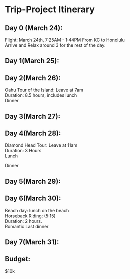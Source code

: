 # Trip-Project Itinerary 

## Day 0 (March 24):

Flight: 
March 24th, 7:25AM - 1:44PM From KC to Honolulu </br>
Arrive and Relax around 3 for the rest of the day. 

## Day 1(March 25):

## Day 2(March 26):
Oahu Tour of the Island: Leave at 7am </br>
Duration: 8.5 hours, includes lunch </br>
Dinner

## Day 3(March 27): 

## Day 4(March 28):
Diamond Head Tour: Leave at 11am </br>
Duration: 3 Hours</br>
Lunch</br>

Dinner

## Day 5(March 29): 

## Day 6(March 30): 

Beach day: lunch on the beach </br>
Horseback Riding:  (5:15) </br>
Duration: 2 hours. </br>
Romantic Last dinner

## Day 7(March 31): 

## Budget: 
$10k 
